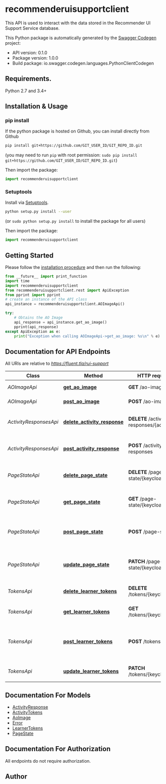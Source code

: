# recommenderuisupportclient
This API is used to interact with the data stored in the Recommender UI Support Service database.

This Python package is automatically generated by the [Swagger Codegen](https://github.com/swagger-api/swagger-codegen) project:

- API version: 0.1.0
- Package version: 1.0.0
- Build package: io.swagger.codegen.languages.PythonClientCodegen

## Requirements.

Python 2.7 and 3.4+

## Installation & Usage
### pip install

If the python package is hosted on Github, you can install directly from Github

```sh
pip install git+https://github.com/GIT_USER_ID/GIT_REPO_ID.git
```
(you may need to run `pip` with root permission: `sudo pip install git+https://github.com/GIT_USER_ID/GIT_REPO_ID.git`)

Then import the package:
```python
import recommenderuisupportclient 
```

### Setuptools

Install via [Setuptools](http://pypi.python.org/pypi/setuptools).

```sh
python setup.py install --user
```
(or `sudo python setup.py install` to install the package for all users)

Then import the package:
```python
import recommenderuisupportclient
```

## Getting Started

Please follow the [installation procedure](#installation--usage) and then run the following:

```python
from __future__ import print_function
import time
import recommenderuisupportclient
from recommenderuisupportclient.rest import ApiException
from pprint import pprint
# create an instance of the API class
api_instance = recommenderuisupportclient.AOImageApi()

try:
    # Obtains the AO Image
    api_response = api_instance.get_ao_image()
    pprint(api_response)
except ApiException as e:
    print("Exception when calling AOImageApi->get_ao_image: %s\n" % e)

```

## Documentation for API Endpoints

All URIs are relative to *https://fluent.tla/rui-support*

Class | Method | HTTP request | Description
------------ | ------------- | ------------- | -------------
*AOImageApi* | [**get_ao_image**](docs/AOImageApi.md#get_ao_image) | **GET** /ao-image | Obtains the AO Image
*AOImageApi* | [**post_ao_image**](docs/AOImageApi.md#post_ao_image) | **POST** /ao-image | Stores the AO Image
*ActivityResponsesApi* | [**delete_activity_response**](docs/ActivityResponsesApi.md#delete_activity_response) | **DELETE** /activity-responses/{activityId} | Deletes an activity and all its responses
*ActivityResponsesApi* | [**post_activity_response**](docs/ActivityResponsesApi.md#post_activity_response) | **POST** /activity-responses | Stores an activity self-report response
*PageStateApi* | [**delete_page_state**](docs/PageStateApi.md#delete_page_state) | **DELETE** /page-state/{keycloakId} | Deletes the page state for a user session
*PageStateApi* | [**get_page_state**](docs/PageStateApi.md#get_page_state) | **GET** /page-state/{keycloakId} | Obtains the page state for a user session
*PageStateApi* | [**post_page_state**](docs/PageStateApi.md#post_page_state) | **POST** /page-state | Stores the page state for a new user session
*PageStateApi* | [**update_page_state**](docs/PageStateApi.md#update_page_state) | **PATCH** /page-state/{keycloakId} | Updates the page state for a user session
*TokensApi* | [**delete_learner_tokens**](docs/TokensApi.md#delete_learner_tokens) | **DELETE** /tokens/{keycloakId} | Deletes a learner&#39;s tokens
*TokensApi* | [**get_learner_tokens**](docs/TokensApi.md#get_learner_tokens) | **GET** /tokens/{keycloakId} | Obtains the tokens for a learner
*TokensApi* | [**post_learner_tokens**](docs/TokensApi.md#post_learner_tokens) | **POST** /tokens | Adds a new learner to the database with no tokens
*TokensApi* | [**update_learner_tokens**](docs/TokensApi.md#update_learner_tokens) | **PATCH** /tokens/{keycloakId} | Updates a learner&#39;s tokens


## Documentation For Models

 - [ActivityResponse](docs/ActivityResponse.md)
 - [ActivityTokens](docs/ActivityTokens.md)
 - [AoImage](docs/AoImage.md)
 - [Error](docs/Error.md)
 - [LearnerTokens](docs/LearnerTokens.md)
 - [PageState](docs/PageState.md)


## Documentation For Authorization

 All endpoints do not require authorization.


## Author



